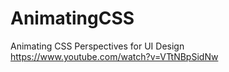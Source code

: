 # AnimatingCSS
Animating CSS Perspectives for UI Design
https://www.youtube.com/watch?v=VTtNBpSidNw
